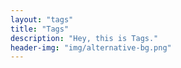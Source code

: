 ```yaml
---
layout: "tags"
title: "Tags"
description: "Hey, this is Tags."
header-img: "img/alternative-bg.png"
---
```

